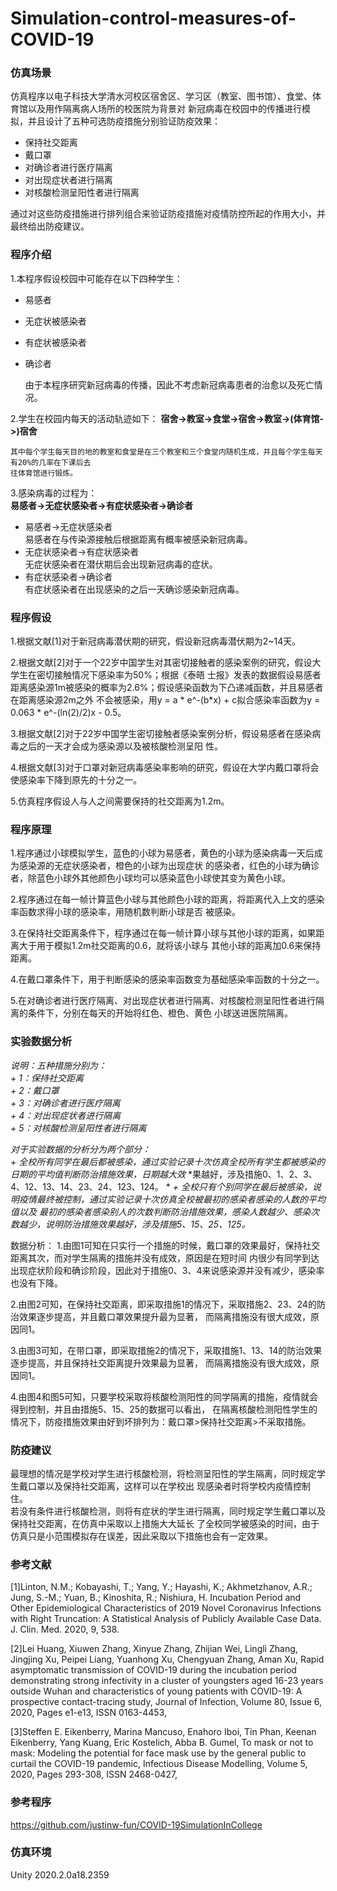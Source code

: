 # Simulation-control-measures-of-COVID-19

### 仿真场景
仿真程序以电子科技大学清水河校区宿舍区、学习区（教室、图书馆）、食堂、体育馆以及用作隔离病人场所的校医院为背景对
新冠病毒在校园中的传播进行模拟，并且设计了五种可选防疫措施分别验证防疫效果：  
+ 保持社交距离  
+ 戴口罩  
+ 对确诊者进行医疗隔离  
+ 对出现症状者进行隔离  
+ 对核酸检测呈阳性者进行隔离  

通过对这些防疫措施进行排列组合来验证防疫措施对疫情防控所起的作用大小，并最终给出防疫建议。

### 程序介绍
1.本程序假设校园中可能存在以下四种学生：  
+ 易感者  
+ 无症状被感染者  
+ 有症状被感染者  
+ 确诊者  

    由于本程序研究新冠病毒的传播，因此不考虑新冠病毒患者的治愈以及死亡情况。

2.学生在校园内每天的活动轨迹如下：
    **宿舍->教室->食堂->宿舍->教室->(体育馆->)宿舍**  
    
    其中每个学生每天目的地的教室和食堂是在三个教室和三个食堂内随机生成，并且每个学生每天有20%的几率在下课后去
    往体育馆进行锻炼。

3.感染病毒的过程为：  
    **易感者->无症状感染者->有症状感染者->确诊者**  
+ 易感者->无症状感染者  
    易感者在与传染源接触后根据距离有概率被感染新冠病毒。  
+ 无症状感染者->有症状感染者  
    无症状感染者在潜伏期后会出现新冠病毒的症状。  
+ 有症状感染者->确诊者  
    有症状感染者在出现感染的之后一天确诊感染新冠病毒。  

### 程序假设
1.根据文献[1]对于新冠病毒潜伏期的研究，假设新冠病毒潜伏期为2~14天。

2.根据文献[2]对于一个22岁中国学生对其密切接触者的感染案例的研究，假设大学生在密切接触情况下感染率为50%；根据《泰晤
士报》发表的数据假设易感者距离感染源1m被感染的概率为2.6%；假设感染函数为下凸递减函数，并且易感者在距离感染源2m之外
不会被感染，用y = a * e^-(b*x) + c拟合感染率函数为y = 0.063 * e^-(ln(2)/2)x - 0.5。

3.根据文献[2]对于22岁中国学生密切接触者感染案例分析，假设易感者在感染病毒之后的一天才会成为感染源以及被核酸检测呈阳
性。
 
4.根据文献[3]对于口罩对新冠病毒感染率影响的研究，假设在大学内戴口罩将会使感染率下降到原先的十分之一。

5.仿真程序假设人与人之间需要保持的社交距离为1.2m。

### 程序原理
1.程序通过小球模拟学生，蓝色的小球为易感者，黄色的小球为感染病毒一天后成为感染源的无症状感染者，橙色的小球为出现症状
的感染者，红色的小球为确诊者，除蓝色小球外其他颜色小球均可以感染蓝色小球使其变为黄色小球。
    
2.程序通过在每一帧计算蓝色小球与其他颜色小球的距离，将距离代入上文的感染率函数求得小球的感染率，用随机数判断小球是否
被感染。

3.在保持社交距离条件下，程序通过在每一帧计算小球与其他小球的距离，如果距离大于用于模拟1.2m社交距离的0.6，就将该小球与
其他小球的距离加0.6来保持距离。

4.在戴口罩条件下，用于判断感染的感染率函数变为基础感染率函数的十分之一。

5.在对确诊者进行医疗隔离、对出现症状者进行隔离、对核酸检测呈阳性者进行隔离的条件下，分别在每天的开始将红色、橙色、黄色
小球送进医院隔离。

### 实验数据分析
*说明：五种措施分别为：*  
*+ 1：保持社交距离*    
*+ 2：戴口罩*  
*+ 3：对确诊者进行医疗隔离*  
*+ 4：对出现症状者进行隔离*  
*+ 5：对核酸检测呈阳性者进行隔离*       

*对于实验数据的分析分为两个部分：*     
*+ 全校所有同学在最后都被感染，通过实验记录十次仿真全校所有学生都被感染的日期的平均值判断防治措施效果，日期越大效*
*果越好，涉及措施0、1、2、3、4、12、13、14、23、24、123、124。  *
*+ 全校只有个别同学在最后被感染，说明疫情最终被控制，通过实验记录十次仿真全校被最初的感染者感染的人数的平均值以及*
*最初的感染者感染别人的次数判断防治措施效果，感染人数越少、感染次数越少，说明防治措施效果越好，涉及措施5、15、25、125。*

数据分析：
   1.由图1可知在只实行一个措施的时候，戴口罩的效果最好，保持社交距离其次，而对学生隔离的措施并没有成效，原因是在短时间
   内很少有同学到达出现症状阶段和确诊阶段，因此对于措施0、3、4来说感染源并没有减少，感染率也没有下降。  

   2.由图2可知，在保持社交距离，即采取措施1的情况下，采取措施2、23、24的防治效果逐步提高，并且戴口罩效果提升最为显著，
   而隔离措施没有很大成效，原因同1。

   3.由图3可知，在带口罩，即采取措施2的情况下，采取措施1、13、14的防治效果逐步提高，并且保持社交距离提升效果最为显著，
   而隔离措施没有很大成效，原因同1。

   4.由图4和图5可知，只要学校采取将核酸检测阳性的同学隔离的措施，疫情就会得到控制，并且由措施5、15、25的数据可以看出，
   在隔离核酸检测阳性学生的情况下，防疫措施效果由好到坏排列为：戴口罩>保持社交距离>不采取措施。

### 防疫建议
最理想的情况是学校对学生进行核酸检测，将检测呈阳性的学生隔离，同时规定学生戴口罩以及保持社交距离，这样可以在学校出
现感染者时将学校内疫情控制住。  
若没有条件进行核酸检测，则将有症状的学生进行隔离，同时规定学生戴口罩以及保持社交距离，在仿真中采取以上措施大大延长
了全校同学被感染的时间，由于仿真只是小范围模拟存在误差，因此采取以下措施也会有一定效果。

### 参考文献
[1]Linton, N.M.; Kobayashi, T.; Yang, Y.; Hayashi, K.; Akhmetzhanov, A.R.; Jung, S.-M.; Yuan, B.; Kinoshita, R.; 
Nishiura, H. Incubation Period and Other Epidemiological Characteristics of 2019 Novel Coronavirus Infections 
with Right Truncation: A Statistical Analysis of Publicly Available Case Data. J. Clin. Med. 2020, 9, 538.

[2]Lei Huang, Xiuwen Zhang, Xinyue Zhang, Zhijian Wei, Lingli Zhang, Jingjing Xu, Peipei Liang, Yuanhong Xu, 
Chengyuan Zhang, Aman Xu, Rapid asymptomatic transmission of COVID-19 during the incubation period 
demonstrating strong infectivity in a cluster of youngsters aged 16-23 years outside Wuhan and characteristics 
of young patients with COVID-19: A prospective contact-tracing study, Journal of Infection, Volume 80, Issue 6, 
2020, Pages e1-e13, ISSN 0163-4453,

[3]Steffen E. Eikenberry, Marina Mancuso, Enahoro Iboi, Tin Phan, Keenan Eikenberry, Yang Kuang, Eric Kostelich,
 Abba B. Gumel, To mask or not to mask: Modeling the potential for face mask use by the general public to curtail
 the COVID-19 pandemic, Infectious Disease Modelling, Volume 5, 2020, Pages 293-308, ISSN 2468-0427,

### 参考程序
https://github.com/justinw-fun/COVID-19SimulationInCollege

### 仿真环境
Unity 2020.2.0a18.2359
